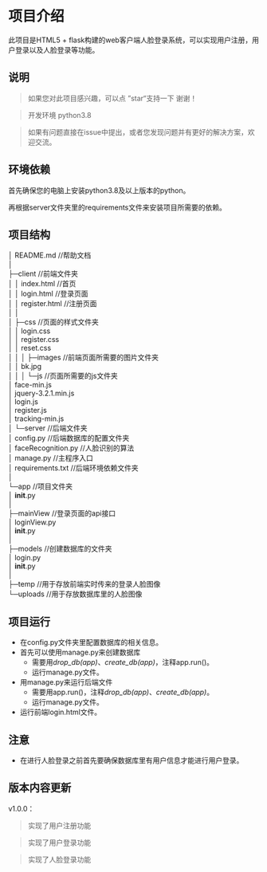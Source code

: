 # 项目介绍
此项目是HTML5 + flask构建的web客户端人脸登录系统，可以实现用户注册，用户登录以及人脸登录等功能。

## 说明

> 如果您对此项目感兴趣，可以点 ”star“支持一下 谢谢！    

>开发环境 python3.8 

>如果有问题直接在issue中提出，或者您发现问题并有更好的解决方案，欢迎交流。

## 环境依赖

首先确保您的电脑上安装python3.8及以上版本的python。

再根据server文件夹里的requirements文件来安装项目所需要的依赖。



## 项目结构

│  README.md                   //帮助文档  
│     
├─client	    					//前端文件夹   
│  │  index.html              //首页   
│  │  login.html               //登录页面   
│  │  register.html          //注册页面   
│  │   
│  ├─css                          //页面的样式文件夹   
│  │      login.css    
│  │      register.css     
│  │      reset.css    
│  │ 
│  ├─images                  //前端页面所需要的图片文件夹   
│  │      bk.jpg   
│  │ 
│  └─js					   	 //页面所需要的js文件夹   
│          face-min.js   
│          jquery-3.2.1.min.js   
│          login.js   
│          register.js   
│          tracking-min.js   
│ 
└─server                         //后端文件夹   
    │  config.py                //后端数据库的配置文件夹   
    │  faceRecognition.py       //人脸识别的算法   
    │  manage.py             //主程序入口   
    │  requirements.txt      //后端环境依赖文件夹   
    │   
    └─app                         //项目文件夹   
        │  __init__.py   
        │    
        ├─mainView          //登录页面的api接口   
        │      loginView.py   
        │      __init__.py   
        │    
        ├─models              //创建数据库的文件夹   
        │      login.py    
        │      __init__.py   
        │    
        ├─temp                  //用于存放前端实时传来的登录人脸图像   
        └─uploads             //用于存放数据库里的人脸图像   

## 项目运行

* 在config.py文件夹里配置数据库的相关信息。
* 首先可以使用manage.py来创建数据库
  * 需要用*drop_db(app)*、*create_db(app)*，注释app.run()。
  * 运行manage.py文件。
* 用manage.py来运行后端文件
  * 需要用app.run()，注释*drop_db(app)*、*create_db(app)*。
  * 运行manage.py文件。
* 运行前端login.html文件。

## 注意

* 在进行人脸登录之前首先要确保数据库里有用户信息才能进行用户登录。



## 版本内容更新

v1.0.0：

>实现了用户注册功能

>实现了用户登录功能

>实现了人脸登录功能

